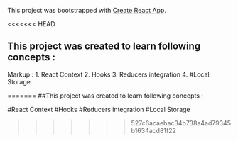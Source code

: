 This project was bootstrapped with [Create React App](https://github.com/facebook/create-react-app).

<<<<<<< HEAD
## This project was created to learn following concepts :

Markup : 1. React Context
         2. Hooks
         3. Reducers integration
         4. #Local Storage

=======
##This project was created to learn following concepts :

#React Context
#Hooks
#Reducers integration
#Local Storage
>>>>>>> 527c6acaebac34b738a4ad79345b1634acd81f22
